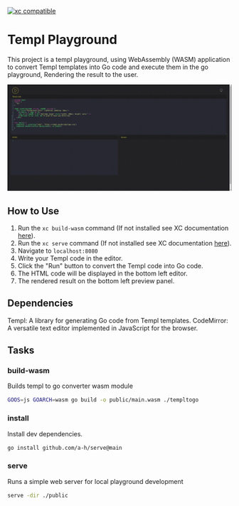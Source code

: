 [![xc compatible](https://xcfile.dev/badge.svg)](https://xcfile.dev)

# Templ Playground

This project is a templ playground, using WebAssembly (WASM) application to convert Templ templates into Go code and execute them in the go playground, Rendering the result to the user.

![Templ playground in action](templ_playground_demo.gif)

## How to Use

1. Run the `xc build-wasm` command (If not installed see XC documentation [here](https://xcfile.dev/)).
2. Run the `xc serve` command (If not installed see XC documentation [here](https://xcfile.dev/)).
3. Navigate to `localhost:8080`
4. Write your Templ code in the editor.
5. Click the "Run" button to convert the Templ code into Go code.
6. The HTML code will be displayed in the bottom left editor.
7. The rendered result on the bottom left preview panel.

## Dependencies
Templ: A library for generating Go code from Templ templates.
CodeMirror: A versatile text editor implemented in JavaScript for the browser.

## Tasks
### build-wasm
Builds templ to go converter wasm module
```sh
GOOS=js GOARCH=wasm go build -o public/main.wasm ./templtogo
```
### install
Install dev dependencies.
```sh
go install github.com/a-h/serve@main
```
### serve
Runs a simple web server for local playground development
```sh
serve -dir ./public
```
